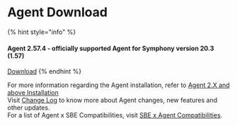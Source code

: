 # Agent Download

{% hint style="info" %}
#### Agent 2.57.4 - officially supported Agent for Symphony version 20.3 \(1.57\)

[Download](https://storage.googleapis.com/sym-platform/developers/rest-api/agent-2.57.4.zip)
{% endhint %}

For more information regarding the Agent installation, refer to [Agent 2.X and above Installation](agent-2.x-and-above-installation.md)  
Visit [Change Log](../change-log.md) to know more about Agent changes, new features and other updates.  
For a list of Agent x SBE Compatibilities, visit [SBE x Agent Compatibilities](sbe-x-agent-compatibility-matrix.md).

